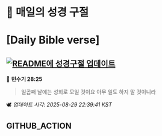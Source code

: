 # 🙏 매일의 성경 구절
# [Daily Bible verse]
## [![README에 성경구절 업데이트](https://github.com/DONGSUKA/first_test/actions/workflows/update-readme-bible.yml/badge.svg)](https://github.com/DONGSUKA/first_test/actions/workflows/update-readme-bible.yml)
<!-- START_BIBLE_VERSE -->
📖 **민수기 28:25**
> 일곱째 날에는 성회로 모일 것이요 아무 일도 하지 말 것이니라

🕊️ _업데이트 시각: 2025-08-29 22:39:41 KST_
  <!-- END_BIBLE_VERSE -->
## GITHUB_ACTION
